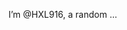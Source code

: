 I’m @HXL916,
a random ...
<!---
HXL916/HXL916 is a ✨ special ✨ repository because its `README.md` (this file) appears on your GitHub profile.
You can click the Preview link to take a look at your changes.
--->
